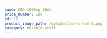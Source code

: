 ```yaml
---
name: CBD 1000mg 30ml
price_number: 180
id: '2'
product_image_path: /uploads/ice-cream-3.png
category: en/cold-stuff
---
```

